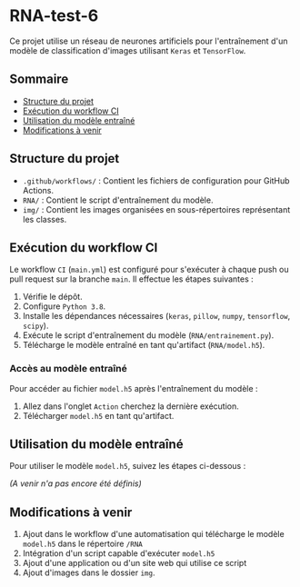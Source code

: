 # RNA-test-6

Ce projet utilise un réseau de neurones artificiels pour l'entraînement d'un modèle de classification d'images utilisant `Keras` et `TensorFlow`.

## Sommaire

- [Structure du projet](#structure-du-projet)
- [Exécution du workflow CI](#exécution-du-workflow-ci)
- [Utilisation du modèle entraîné](#utilisation-du-modèle-entraîné)
- [Modifications à venir](#modifications-à-venir)

## Structure du projet

- `.github/workflows/` : Contient les fichiers de configuration pour GitHub Actions.
- `RNA/` : Contient le script d'entraînement du modèle.
- `img/` : Contient les images organisées en sous-répertoires représentant les classes.

## Exécution du workflow CI

Le workflow `CI` (`main.yml`) est configuré pour s'exécuter à chaque push ou pull request sur la branche `main`. Il effectue les étapes suivantes :

1. Vérifie le dépôt.
2. Configure `Python 3.8`.
3. Installe les dépendances nécessaires (`keras`, `pillow`, `numpy`, `tensorflow`, `scipy`).
4. Exécute le script d'entraînement du modèle (`RNA/entrainement.py`).
5. Télécharge le modèle entraîné en tant qu'artifact (`RNA/model.h5`).

### Accès au modèle entraîné

Pour accéder au fichier `model.h5` après l'entraînement du modèle :

1. Allez dans l'onglet `Action` cherchez la dernière exécution.
2. Télécharger `model.h5` en tant qu'artifact.

## Utilisation du modèle entraîné

Pour utiliser le modèle `model.h5`, suivez les étapes ci-dessous :

*(A venir n'a pas encore été définis)*

## Modifications à venir

1. Ajout dans le workflow d'une automatisation qui télécharge le modèle `model.h5` dans le répertoire `/RNA`
2. Intégration d'un script capable d'exécuter `model.h5`
3. Ajout d'une application ou d'un site web qui utilise ce script
4. Ajout d'images dans le dossier `img`.
